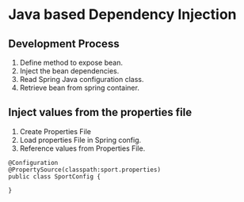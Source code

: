 # Java based Dependency Injection

## Development Process
1. Define method to expose bean.
2. Inject the bean dependencies.
3. Read Spring Java configuration class.
4. Retrieve bean from spring container.

## Inject values from the properties file
1. Create Properties File
2. Load properties File in Spring config.
3. Reference values from Properties File.

```
@Configuration
@PropertySource(classpath:sport.properties) 
public class SportConfig {
    
}
```
